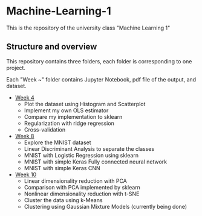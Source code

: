 # Machine-Learning-1
This is the repository of the university class "Machine Learning 1"

## Structure and overview

This repository contains three folders, each folder is corresponding to one project.

Each "Week ~" folder contains Jupyter Notebook, pdf file of the output, and dataset.

* [Week 4](https://github.com/saisai00/Machine-Learning-1/tree/main/week-4)
  - Plot the dataset using Histogram and Scatterplot
  - Implement my own OLS estimator
  - Compare my implementation to sklearn
  - Regularization with ridge regression
  - Cross-validation
* [Week 8](https://github.com/saisai00/Machine-Learning-1/tree/main/week-8)
  - Explore the MNIST dataset
  - Linear Discriminant Analysis to separate the classes
  - MNIST with Logistic Regression using sklearn
  - MNIST with simple Keras Fully connected neural network
  - MNIST with simple Keras CNN
* [Week 10](https://github.com/saisai00/Machine-Learning-1/tree/main/week-10)
  - Linear dimensionality reduction with PCA
  - Comparison with PCA implemented by sklearn
  - Nonlinear dimensionality reduction with t-SNE
  - Cluster the data using k-Means
  - Clustering using Gaussian Mixture Models (currently being done)
